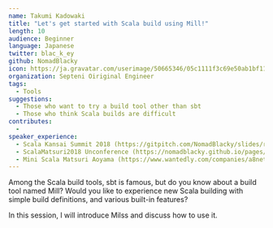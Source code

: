 ```yaml
---
name: Takumi Kadowaki
title: "Let's get started with Scala build using Mill!"
length: 10
audience: Beginner
language: Japanese
twitter: blac_k_ey
github: NomadBlacky
icon: https://ja.gravatar.com/userimage/50665346/05c1111f3c69e50ab1bf11e8637575a4.png?size=200
organization: Septeni Oiriginal Engineer
tags:
  - Tools
suggestions:
  - Those who want to try a build tool other than sbt
  - Those who think Scala builds are difficult
contributes:
  - 
speaker_experience:
  - Scala Kansai Summit 2018 (https://gitpitch.com/NomadBlacky/slides/readable-code-in-scala#/)
  - ScalaMatsuri2018 Unconference (https://nomadblacky.github.io/pages/2018-03-18-111619-scalamatsuri.md.html)
  - Mini Scala Matsuri Aoyama (https://www.wantedly.com/companies/a8net/post_articles/120109)
---
```

Among the Scala build tools, sbt is famous, but do you know about a build tool named Mill? Would you like to experience new Scala building with simple build definitions, and various built-in features?

In this session, I will introduce Milss and discuss how to use it.
